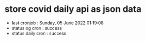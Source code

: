 # store covid daily api as json data

- last cronjob : Sunday, 05 June 2022 01:19:08
- status og cron : success
- status daily cron : success
      
      